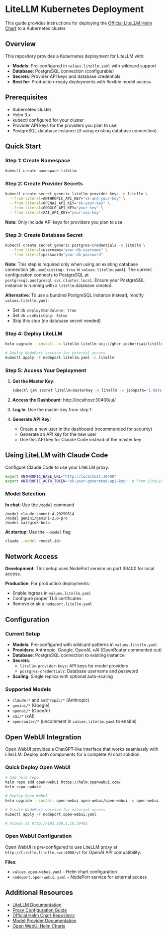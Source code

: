 # LiteLLM Kubernetes Deployment

This guide provides instructions for deploying the [Official LiteLLM Helm Chart](https://github.com/BerriAI/litellm/tree/main/deploy/charts/litellm-helm) to a Kubernetes cluster.

## Overview

This repository provides a Kubernetes deployment for LiteLLM with:

- **Models**: Pre-configured in `values.litellm.yaml` with wildcard support
- **Database**: PostgreSQL connection (configurable)
- **Secrets**: Provider API keys and database credentials
- **Best for**: Production-ready deployments with flexible model access

## Prerequisites

- Kubernetes cluster
- Helm 3.x
- kubectl configured for your cluster
- Provider API keys for the providers you plan to use
- PostgreSQL database instance (if using existing database connection)

## Quick Start

### Step 1: Create Namespace
```bash
kubectl create namespace litellm
```

### Step 2: Create Provider Secrets
```bash
kubectl create secret generic litellm-provider-keys -n litellm \
  --from-literal=ANTHROPIC_API_KEY="sk-ant-your-key" \
  --from-literal=OPENAI_API_KEY="sk-your-key" \
  --from-literal=GOOGLE_API_KEY="your-key" \
  --from-literal=XAI_API_KEY="your-xai-key"
```

**Note**: Only include API keys for providers you plan to use. 

### Step 3: Create Database Secret
```bash
kubectl create secret generic postgres-credentials -n litellm \
  --from-literal=username="your-db-username" \
  --from-literal=password="your-db-password"
```

**Note**: This step is required only when using an existing database connection (`db.useExisting: true` in `values.litellm.yaml`). The current configuration connects to PostgreSQL at `postgresql.postgresql.svc.cluster.local`. Ensure your PostgreSQL instance is running with a `litellm` database created.

**Alternative**: To use a bundled PostgreSQL instance instead, modify `values.litellm.yaml`:
- Set `db.deployStandalone: true`
- Set `db.useExisting: false`
- Skip this step (no database secret needed)

### Step 4: Deploy LiteLLM
```bash
helm upgrade --install -n litellm litellm oci://ghcr.io/berriai/litellm-helm -f values.litellm.yaml

# Deploy NodePort service for external access
kubectl apply -f nodeport.litellm.yaml -n litellm
```

### Step 5: Access Your Deployment

1. **Get the Master Key**:
   ```bash
   kubectl get secret litellm-masterkey -n litellm -o jsonpath='{.data.masterkey}' | base64 -d
   ```

2. **Access the Dashboard**: http://localhost:30400/ui/

3. **Log In**: Use the master key from step 1

4. **Generate API Key**:
   - Create a new user in the dashboard (recommended for security)
   - Generate an API key for the new user
   - Use this API key for Claude Code instead of the master key

## Using LiteLLM with Claude Code

Configure Claude Code to use your LiteLLM proxy:

```bash
export ANTHROPIC_BASE_URL="http://localhost:30400"
export ANTHROPIC_AUTH_TOKEN="sk-your-generated-api-key"  # From LiteLLM dashboard
```

### Model Selection

**In chat**: Use the `/model` command
```
/model claude-sonnet-4-20250514
/model gemini/gemini-2.0-pro
/model xai/grok-beta
```

**At startup**: Use the `--model` flag
```bash
claude --model <model-id>
```

## Network Access

**Development**: This setup uses NodePort service on port 30400 for local access.

**Production**: For production deployments:
- Enable ingress in `values.litellm.yaml`
- Configure proper TLS certificates
- Remove or skip `nodeport.litellm.yaml`

## Configuration

### Current Setup
- **Models**: Pre-configured with wildcard patterns in `values.litellm.yaml`
- **Providers**: Anthropic, Google, OpenAI, xAI (OpenRouter commented out)
- **Database**: PostgreSQL connection to existing instance
- **Secrets**:
  - `litellm-provider-keys`: API keys for model providers
  - `postgres-credentials`: Database username and password
- **Scaling**: Single replica with optional auto-scaling

### Supported Models
- `claude-*` and `anthropic/*` (Anthropic)
- `gemini/*` (Google)
- `openai/*` (OpenAI)
- `xai/*` (xAI)
- `openrouter/*` (uncomment in `values.litellm.yaml` to enable)

## Open WebUI Integration

Open WebUI provides a ChatGPT-like interface that works seamlessly with LiteLLM. Deploy both components for a complete AI chat solution.

### Quick Deploy Open WebUI

```bash
# Add helm repo
helm repo add open-webui https://helm.openwebui.com/
helm repo update

# Deploy Open WebUI
helm upgrade --install open-webui open-webui/open-webui -n open-webui -f values.open-webui.yaml

# Create NodePort service for external access
kubectl apply -f nodeport.open-webui.yaml

# Access at http://192.168.1.10:30401
```

### Open WebUI Configuration

Open WebUI is pre-configured to use LiteLLM proxy at `http://litellm.litellm.svc:4000/v1` for OpenAI API compatibility.

**Files**:
- `values.open-webui.yaml` - Helm chart configuration
- `nodeport.open-webui.yaml` - NodePort service for external access

## Additional Resources

- [LiteLLM Documentation](https://docs.litellm.ai/)
- [Proxy Configuration Guide](https://docs.litellm.ai/docs/proxy/configs)
- [Official Helm Chart Repository](https://github.com/BerriAI/litellm/tree/main/deploy/charts/litellm-helm)
- [Model Provider Documentation](https://docs.litellm.ai/docs/providers)
- [Open WebUI Helm Charts](https://github.com/open-webui/helm-charts/tree/main/charts/open-webui)